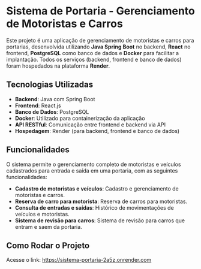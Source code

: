 # Sistema de Portaria - Gerenciamento de Motoristas e Carros

Este projeto é uma aplicação de gerenciamento de motoristas e carros para portarias, desenvolvida utilizando **Java Spring Boot** no backend, **React** no frontend, **PostgreSQL** como banco de dados e **Docker** para facilitar a implantação. Todos os serviços (backend, frontend e banco de dados) foram hospedados na plataforma **Render**.

## Tecnologias Utilizadas

- **Backend**: Java com Spring Boot
- **Frontend**: React.js
- **Banco de Dados**: PostgreSQL
- **Docker**: Utilizado para containerização da aplicação
- **API RESTful**: Comunicação entre frontend e backend via API
- **Hospedagem**: Render (para backend, frontend e banco de dados)

## Funcionalidades

O sistema permite o gerenciamento completo de motoristas e veículos cadastrados para entrada e saída em uma portaria, com as seguintes funcionalidades:

- **Cadastro de motoristas e veículos**: Cadastro e gerenciamento de motoristas e carros.
- **Reserva de carro para motorista**: Reserva de carros para motoristas.
- **Consulta de entradas e saídas**: Histórico de movimentações de veículos e motoristas.
- **Sistema de revisão para carros**: Sistema de revisão para carros que entram e saem da portaria.

## Como Rodar o Projeto
Acesse o link: https://sistema-portaria-2a5z.onrender.com

